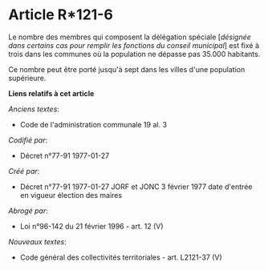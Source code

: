 # Article R*121-6

Le nombre des membres qui composent la délégation spéciale [*désignée dans certains cas pour remplir les fonctions du conseil
municipal*] est fixé à trois dans les communes où la population ne dépasse pas 35.000 habitants. 

Ce nombre peut être porté jusqu'à sept dans les villes d'une population supérieure.

**Liens relatifs à cet article**

_Anciens textes_:

  - Code de l'administration communale 19 al. 3

_Codifié par_:

  - Décret n°77-91 1977-01-27

_Créé par_:

  - Décret n°77-91 1977-01-27 JORF et JONC 3 février 1977 date d'entrée en vigueur élection des maires

_Abrogé par_:

  - Loi n°96-142 du 21 février 1996 - art. 12 (V)

_Nouveaux textes_:

  - Code général des collectivités territoriales - art. L2121-37 (V)
